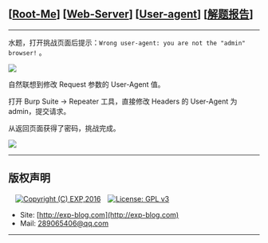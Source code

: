 ## [[Root-Me](https://www.root-me.org/)] [[Web-Server](https://www.root-me.org/en/Challenges/Web-Server/)] [[User-agent](https://www.root-me.org/en/Challenges/Web-Server/User-agent)] [[解题报告](http://exp-blog.com/2019/01/13/pid-2956/)]

------

水题，打开挑战页面后提示：`Wrong user-agent: you are not the "admin" browser!` 。

![](https://github.com/lyy289065406/CTF-Solving-Reports/blob/master/rootme/Web-Server/%5B05%5D%20%5B10P%5D%20User-agent/imgs/01.png)

自然联想到修改 Request 参数的 User-Agent 值。

打开 Burp Suite -> Repeater 工具，直接修改 Headers 的 User-Agent 为 admin，提交请求。

从返回页面获得了密码，挑战完成。


![](https://github.com/lyy289065406/CTF-Solving-Reports/blob/master/rootme/Web-Server/%5B05%5D%20%5B10P%5D%20User-agent/imgs/02.png)

------

## 版权声明

　[![Copyright (C) EXP,2016](https://img.shields.io/badge/Copyright%20(C)-EXP%202016-blue.svg)](http://exp-blog.com)　[![License: GPL v3](https://img.shields.io/badge/License-GPL%20v3-blue.svg)](https://www.gnu.org/licenses/gpl-3.0)
  

- Site: [http://exp-blog.com](http://exp-blog.com) 
- Mail: <a href="mailto:289065406@qq.com?subject=[EXP's Github]%20Your%20Question%20（请写下您的疑问）&amp;body=What%20can%20I%20help%20you?%20（需要我提供什么帮助吗？）">289065406@qq.com</a>


------
